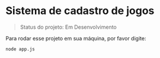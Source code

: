 # Sistema de cadastro de jogos

> Status do projeto: Em Desenvolvimento

Para rodar esse projeto em sua máquina, por favor digite:

```
node app.js
```

